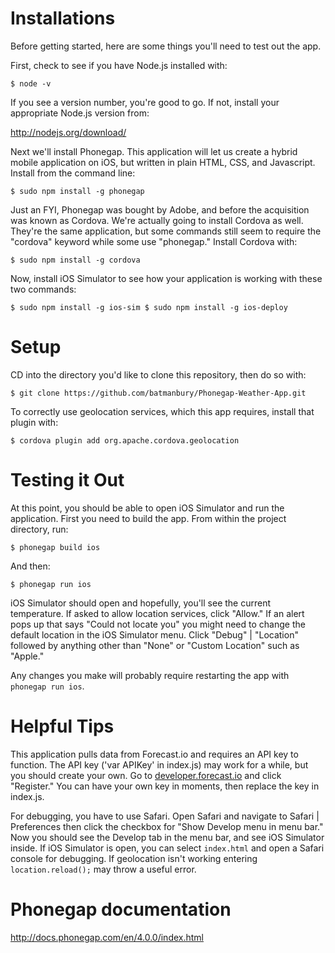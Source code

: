 Installations
=============

Before getting started, here are some things you'll need to test out the app.

First, check to see if you have Node.js installed with:

`
$ node -v
`

If you see a version number, you're good to go. If not, install your appropriate Node.js version from:

http://nodejs.org/download/

Next we'll install Phonegap. This application will let us create a hybrid mobile application on iOS, but written in plain HTML, CSS, and Javascript. Install from the command line:

`
$ sudo npm install -g phonegap
`

Just an FYI, Phonegap was bought by Adobe, and before the acquisition was known as Cordova. We're actually going to install Cordova as well. They're the same application, but some commands still seem to require the "cordova" keyword while some use "phonegap." Install Cordova with:

`
$ sudo npm install -g cordova
`

Now, install iOS Simulator to see how your application is working with these two commands:

`
$ sudo npm install -g ios-sim
$ sudo npm install -g ios-deploy
`


Setup
=====

CD into the directory you'd like to clone this repository, then do so with:

`
$ git clone https://github.com/batmanbury/Phonegap-Weather-App.git
`

To correctly use geolocation services, which this app requires, install that plugin with:

`
$ cordova plugin add org.apache.cordova.geolocation
`


Testing it Out
==============

At this point, you should be able to open iOS Simulator and run the application. First you need to build the app. From within the project directory, run:

`
$ phonegap build ios
`

And then:

`
$ phonegap run ios
`

iOS Simulator should open and hopefully, you'll see the current temperature. If asked to allow location services, click "Allow." If an alert pops up that says "Could not locate you" you might need to change the default location in the iOS Simulator menu. Click "Debug" | "Location" followed by anything other than "None" or "Custom Location" such as "Apple."

Any changes you make will probably require restarting the app with `phonegap run ios`.


Helpful Tips
=============

This application pulls data from Forecast.io and requires an API key to function. The API key ('var APIKey' in index.js) may work for a while, but you should create your own. Go to [developer.forecast.io](https://developer.forecast.io) and click "Register." You can have your own key in moments, then replace the key in index.js.


For debugging, you have to use Safari. Open Safari and navigate to Safari | Preferences then click the checkbox for "Show Develop menu in menu bar." Now you should see the Develop tab in the menu bar, and see iOS Simulator inside. If iOS Simulator is open, you can select `index.html` and open a Safari console for debugging. If geolocation isn't working entering `location.reload();` may throw a useful error.


Phonegap documentation
======================
http://docs.phonegap.com/en/4.0.0/index.html